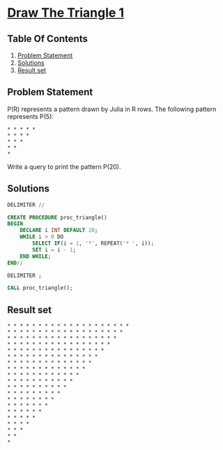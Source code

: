 # [Draw The Triangle 1](https://www.hackerrank.com/challenges/draw-the-triangle-1/)

## Table Of Contents
1. [Problem Statement](#problem-statement)
2. [Solutions](#solutions)
3. [Result set](#result-set)

## Problem Statement

P(R) represents a pattern drawn by Julia in R rows. The following pattern represents P(5):

```
* * * * * 
* * * * 
* * * 
* * 
*
```

Write a query to print the pattern P(20).

## Solutions

```sql
DELIMITER //

CREATE PROCEDURE proc_triangle()
BEGIN
    DECLARE i INT DEFAULT 20;
    WHILE i > 0 DO
        SELECT IF(i = 1, '*', REPEAT('* ', i));
        SET i = i - 1;
    END WHILE;
END//

DELIMITER ;

CALL proc_triangle();
```

## Result set

```
* * * * * * * * * * * * * * * * * * * * 
* * * * * * * * * * * * * * * * * * * 
* * * * * * * * * * * * * * * * * * 
* * * * * * * * * * * * * * * * * 
* * * * * * * * * * * * * * * * 
* * * * * * * * * * * * * * * 
* * * * * * * * * * * * * * 
* * * * * * * * * * * * * 
* * * * * * * * * * * * 
* * * * * * * * * * * 
* * * * * * * * * * 
* * * * * * * * * 
* * * * * * * * 
* * * * * * * 
* * * * * * 
* * * * * 
* * * * 
* * * 
* * 
* 
```
